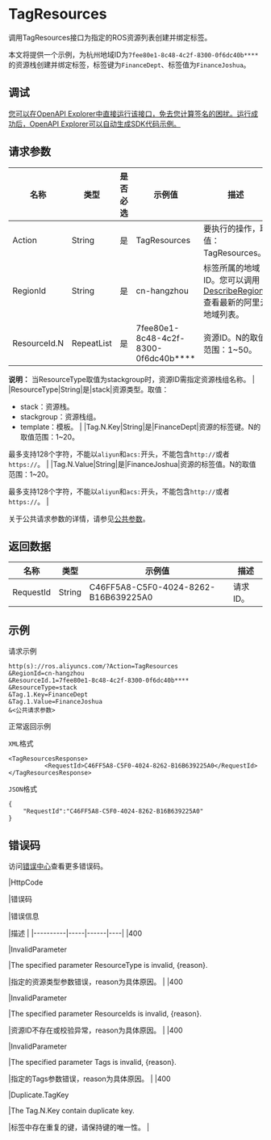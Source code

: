 # TagResources

调用TagResources接口为指定的ROS资源列表创建并绑定标签。

本文将提供一个示例，为杭州地域ID为`7fee80e1-8c48-4c2f-8300-0f6dc40b****`的资源栈创建并绑定标签，标签键为`FinanceDept`、标签值为`FinanceJoshua`。

## 调试

[您可以在OpenAPI Explorer中直接运行该接口，免去您计算签名的困扰。运行成功后，OpenAPI Explorer可以自动生成SDK代码示例。](https://api.aliyun.com/#product=ROS&api=TagResources&type=RPC&version=2019-09-10)

## 请求参数

|名称|类型|是否必选|示例值|描述|
|--|--|----|---|--|
|Action|String|是|TagResources|要执行的操作，取值：TagResources。 |
|RegionId|String|是|cn-hangzhou|标签所属的地域ID。您可以调用[DescribeRegions](~~131035~~)查看最新的阿里云地域列表。 |
|ResourceId.N|RepeatList|是|7fee80e1-8c48-4c2f-8300-0f6dc40b\*\*\*\*|资源ID。N的取值范围：1~50。

 **说明：** 当ResourceType取值为stackgroup时，资源ID需指定资源栈组名称。 |
|ResourceType|String|是|stack|资源类型。取值：

 -   stack：资源栈。
-   stackgroup：资源栈组。
-   template：模板。 |
|Tag.N.Key|String|是|FinanceDept|资源的标签键。N的取值范围：1~20。

 最多支持128个字符，不能以`aliyun`和`acs:`开头，不能包含`http://`或者`https://`。 |
|Tag.N.Value|String|是|FinanceJoshua|资源的标签值。N的取值范围：1~20。

 最多支持128个字符，不能以`aliyun`和`acs:`开头，不能包含`http://`或者`https://`。 |

关于公共请求参数的详情，请参见[公共参数](~~131957~~)。

## 返回数据

|名称|类型|示例值|描述|
|--|--|---|--|
|RequestId|String|C46FF5A8-C5F0-4024-8262-B16B639225A0|请求ID。 |

## 示例

请求示例

```
http(s)://ros.aliyuncs.com/?Action=TagResources
&RegionId=cn-hangzhou
&ResourceId.1=7fee80e1-8c48-4c2f-8300-0f6dc40b****
&ResourceType=stack
&Tag.1.Key=FinanceDept
&Tag.1.Value=FinanceJoshua
&<公共请求参数>
```

正常返回示例

`XML`格式

```
<TagResourcesResponse>
		  <RequestId>C46FF5A8-C5F0-4024-8262-B16B639225A0</RequestId>
</TagResourcesResponse>
```

`JSON`格式

```
{
	"RequestId":"C46FF5A8-C5F0-4024-8262-B16B639225A0"
}
```

## 错误码

访问[错误中心](https://error-center.alibabacloud.com/status/product/ROS)查看更多错误码。

|HttpCode

|错误码

|错误信息

|描述 |
|----------|-----|------|----|
|400

|InvalidParameter

|The specified parameter ResourceType is invalid, \{reason\}.

|指定的资源类型参数错误，reason为具体原因。 |
|400

|InvalidParameter

|The specified parameter ResourceIds is invalid, \{reason\}.

|资源ID不存在或校验异常，reason为具体原因。 |
|400

|InvalidParameter

|The specified parameter Tags is invalid, \{reason\}.

|指定的Tags参数错误，reason为具体原因。 |
|400

|Duplicate.TagKey

|The Tag.N.Key contain duplicate key.

|标签中存在重复的键，请保持键的唯一性。 |

